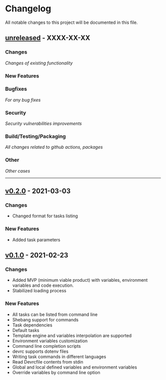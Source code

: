 Changelog
=========

All notable changes to this project will be documented in this file.


## [unreleased](https://github.com/devrc-hub/devrc/releases/tag/vX.X.X) - XXXX-XX-XX

### Changes
_Changes of existing functionality_

### New Features

### Bugfixes
_For any bug fixes_


### Security
_Security vulnerabilities improvements_

### Build/Testing/Packaging
_All changes related to github actions, packages_

### Other
_Other cases_

---

## [v0.2.0](https://github.com/devrc-hub/devrc/releases/tag/v0.2.0) - 2021-03-03

### Changes
- Changed format for tasks listing

### New Features

- Added task parameters


## [v0.1.0](https://github.com/devrc-hub/devrc/releases/tag/v0.1.0) - 2021-02-23

### Changes

- Added MVP (minimum viable product) with variables, environment variables and code execution.
- Stabilized loading process

### New Features

- All tasks can be listed from command line
- Shebang support for commands
- Task dependencies
- Default tasks
- Template engine and variables interpolation are supported
- Environment variables customization
- Command line completion scripts
- devrc supports dotenv files
- Writing task commands in different languages
- Read Devrcfile contents from stdin
- Global and local defined variables and environment variables
- Override variables by command line option

